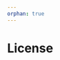 ```yaml
---
orphan: true
---
```


# License

```{include} ../LICENSE

```
                                                                                                                                                                                                                                                                                                                                  